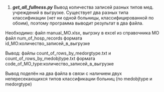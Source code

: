 1) ***get_all_fullness.py***
Вывод количества записей разных типов мед. учреждений в выгрузке. 
Существует два разных типа классификации (нет ни одной больницы, классифицированной по обоим),
поэтому программа выводит результат в два файла.


Необходимо:
файл manual_MO.xlsx, выгрзку в excel из справочника МО
файл num_of_hosp_records формата id_МО:количество_записей_в_выгрузке


Вывод:
файлы count_of_rows_by_medorgtype.txt и count_of_rows_by_medobjtype.txt
формата code_of_MO_type:количество_записей_в_выгрузке

Вывод поделён на два файла в связи с наличием двух непересекающихся типов 
классификации больниц (по medobjtype и medorgtype)
